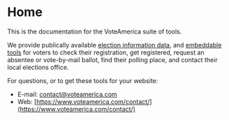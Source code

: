 # Home

This is the documentation for the VoteAmerica suite of tools.

We provide publically available [election information data](api/index.md), and [embeddable tools](embed/index.md) for voters to check their registration, get registered, request an absentee or vote-by-mail ballot, find their polling place, and contact their local elections office.

For questions, or to get these tools for your website:

- E-mail: [contact@voteamerica.com](mailto:contact@voteamerica.com)
- Web: [https://www.voteamerica.com/contact/](https://www.voteamerica.com/contact/)

